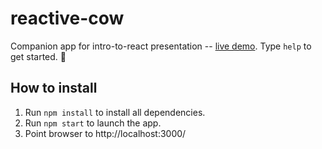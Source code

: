 # reactive-cow
Companion app for intro-to-react presentation -- [live demo](https://reactive-cow.herokuapp.com/). 
Type `help` to get started. :slightly_smiling_face:

## How to install
1. Run `npm install` to install all dependencies.
2. Run `npm start` to launch the app.
3. Point browser to http://localhost:3000/

